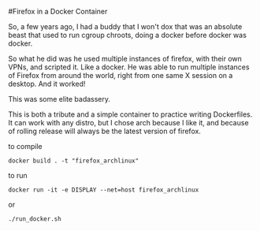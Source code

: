 #Firefox in a Docker Container

So, a few years ago, I had a buddy that I won't dox that was an absolute beast
that used to run cgroup chroots, doing a docker before docker was docker.

So what he did was he used multiple instances of firefox, with their own VPNs,
and scripted it. Like a docker. He was able to run multiple instances of Firefox
from around the world, right from one same X session on a desktop. And it
worked!

This was some elite badassery.

This is both a tribute and a simple container to practice writing Dockerfiles.
It can work with any distro, but I chose arch because I like it, and because of
rolling release will always be the latest version of firefox.

to compile
```
docker build . -t "firefox_archlinux"
```

to run
```
docker run -it -e DISPLAY --net=host firefox_archlinux
```
or
```
./run_docker.sh
```
